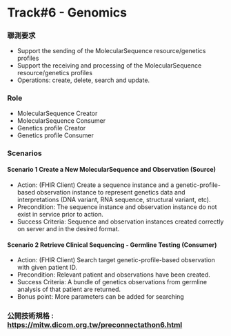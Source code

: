 # Track#6 - Genomics

### 聯測要求

* Support the sending of the MolecularSequence resource/genetics profiles
* Support the receiving and processing of the MolecularSequence resource/genetics profiles
* Operations: create, delete, search and update.

### Role

* MolecularSequence Creator
* MolecularSequence Consumer
* Genetics profile Creator
* Genetics profile Consumer


### Scenarios

#### Scenario 1 Create a New MolecularSequence and Observation (Source)

* Action: (FHIR Client) Create a sequence instance and a genetic-profile-based observation instance to represent genetics data and interpretations (DNA variant, RNA sequence, structural variant, etc).
* Precondition: The sequence instance and observation instance do not exist in service prior to action.
* Success Criteria: Sequence and observation instances created correctly on server and in the desired format.


#### Scenario 2 Retrieve Clinical Sequencing - Germline Testing (Consumer)

* Action: (FHIR Client) Search target genetic-profile-based observation with given patient ID.
* Precondition: Relevant patient and observations have been created.
* Success Criteria: A bundle of genetics observations from germline analysis of that patient are returned.
* Bonus point: More parameters can be added for searching

### 公開技術規格 : https://mitw.dicom.org.tw/preconnectathon6.html
